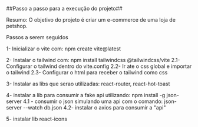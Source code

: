 ##Passo a passo para a execução do projeto##

Resumo: O objetivo do projeto é criar um e-commerce de uma loja de petshop.

Passos a serem seguidos

1- Inicializar o vite com: npm create vite@latest

2- Instalar o tailwind com: npm install tailwindcss @tailwindcss/vite
    2.1- Configurar o tailwind dentro do vite.config
    2.2- Ir ate o css global e importar o tailwind
    2.3- Configurar o html para receber o tailwind como css

3- Instalar as libs que serao utilizadas: react-router, react-hot-toast

4- instalar a lib para consumir a fake api utilizando: npm install -g json-server
    4.1 - consumir o json simulando uma api com o comando: json-server --watch db.json
    4.2- instalar o axios para consumir a "api"

5- instalar lib react-icons
